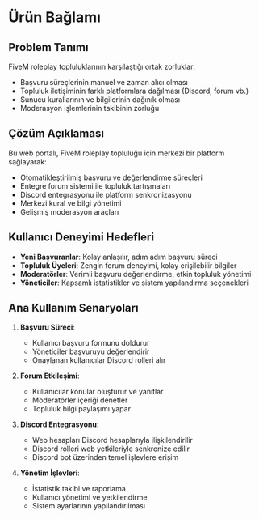 # Ürün Bağlamı

## Problem Tanımı
FiveM roleplay topluluklarının karşılaştığı ortak zorluklar:
- Başvuru süreçlerinin manuel ve zaman alıcı olması
- Topluluk iletişiminin farklı platformlara dağılması (Discord, forum vb.)
- Sunucu kurallarının ve bilgilerinin dağınık olması
- Moderasyon işlemlerinin takibinin zorluğu

## Çözüm Açıklaması
Bu web portalı, FiveM roleplay topluluğu için merkezi bir platform sağlayarak:
- Otomatikleştirilmiş başvuru ve değerlendirme süreçleri
- Entegre forum sistemi ile topluluk tartışmaları
- Discord entegrasyonu ile platform senkronizasyonu
- Merkezi kural ve bilgi yönetimi
- Gelişmiş moderasyon araçları

## Kullanıcı Deneyimi Hedefleri
- **Yeni Başvuranlar**: Kolay anlaşılır, adım adım başvuru süreci
- **Topluluk Üyeleri**: Zengin forum deneyimi, kolay erişilebilir bilgiler
- **Moderatörler**: Verimli başvuru değerlendirme, etkin topluluk yönetimi
- **Yöneticiler**: Kapsamlı istatistikler ve sistem yapılandırma seçenekleri

## Ana Kullanım Senaryoları
1. **Başvuru Süreci**:
   - Kullanıcı başvuru formunu doldurur
   - Yöneticiler başvuruyu değerlendirir
   - Onaylanan kullanıcılar Discord rolleri alır

2. **Forum Etkileşimi**:
   - Kullanıcılar konular oluşturur ve yanıtlar
   - Moderatörler içeriği denetler
   - Topluluk bilgi paylaşımı yapar

3. **Discord Entegrasyonu**:
   - Web hesapları Discord hesaplarıyla ilişkilendirilir
   - Discord rolleri web yetkileriyle senkronize edilir
   - Discord bot üzerinden temel işlevlere erişim

4. **Yönetim İşlevleri**:
   - İstatistik takibi ve raporlama
   - Kullanıcı yönetimi ve yetkilendirme
   - Sistem ayarlarının yapılandırılması
